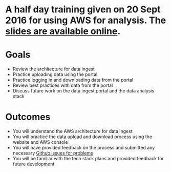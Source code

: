 # A half day training given on 20 Sept 2016 for using AWS for analysis. The [slides are available online](http://labs.centerforgov.org/Analytics-Training/20160920_GovEx_AWS).

# Goals
+ Review the architecture for data ingest
+ Practice uploading data using the portal
+ Practice logging in and downloading data from the portal
+ Review best practices with data from the portal
+ Discuss future work on the data ingest portal and the data analysis stack

# Outcomes
+ You will understand the AWS architecture for data ingest
+ You will practice the data upload and download process using the website and AWS console
+ You will have provided feedback on the process and submitted any necessary [Github issues for problems](https://github.com/govex/aws/issues)
+ You will be familiar with the tech stack plans and provided feedback for future development